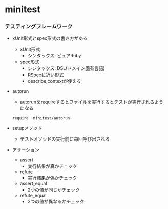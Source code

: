 # minitest
### テスティングフレームワーク
- xUnit形式とspec形式の書き方がある
    - xUnit形式
        - シンタックス: ピュアRuby
    - spec形式
        - シンタックス: DSL(ドメイン固有言語)
        - RSpecに近い形式
        - describe,contextが使える
- autorun
    - autorunをrequireするとファイルを実行するとテストが実行されるようになる
    ```
    require 'minitest/autorun'
    ```
    
- setupメソッド
    - テストメソッドの実行前に毎回呼び出される
    
- アサーション
    - assert
        - 実行結果が真かチェック
    - refute
        - 実行結果が偽かチェック
    - assert_equal
        - 2つの値が同じかチェック
    - refute_equal
        - 2つの値が異なるかチェック

